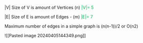   
|V| 
Size of V is amount of Vertices (n)
<span style="color:#00b050">|V|= 5</span>

|E| 
Size of E is amount of Edges - (m)
<span style="color:#00b050">|E|= 7</span>

Maximum number of edges in a simple graph is 
(n(n-1))/2  or  O(n2)

![[Pasted image 20240405144349.png]]